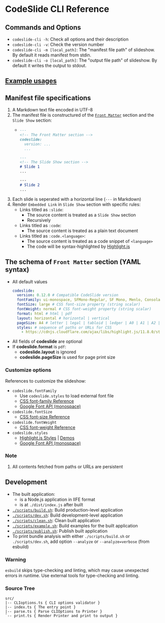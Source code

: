 # CodeSlide CLI Reference

## Commands and Options
- `codeslide-cli -h`: Check all options and their description
- `codeslide-cli -v`: Check the version number
- `codeslide-cli -m [local_path]`: The "manifest file path" of slideshow.
By default it reads manifest from stdin.
- `codeslide-cli -o [local_path]`: The "output file path" of slideshow. By default it writes the output to stdout.

## [Example usages](https://github.com/AsherJingkongChen/codeslide/tree/main/applications/cli/examples/)

## Manifest file specifications
1. A Markdown text file encoded in UTF-8
2. The manifest file is constructured of the [`Front Matter`](#the-schema-of-front-matter-section-yaml-syntax) section and the `Slide Show` section:
   - ```md
     ---
     <!-- The Front Matter section -->
     codeslide:
       version: ...
       ...

     ---
     <!-- The Slide Show section -->
     # Slide 1
     ...

     ---
     # Slide 2
     ...
     ```
3. Each slide is seperated with a horizontal line (`---` in Markdown)
4. Render `Embedded Link` in `Slide Show` section with specific rules:
   - Links titled as `:slide`:
      - The source content is treated as a `Slide Show` section
      - Recursively
   - Links titled as `:code`:
      - The source content is treated as a plain text document
   - Links titled as `:code.<language>`:
      - The source content is treated as a code snippet of `<language>`
      - The code will be syntax-highlighted by [Highlight.js](https://github.com/highlightjs/highlight.js)

## The schema of `Front Matter` section (YAML syntax)
- All default values
   ```yaml
   codeslide:
     version: 0.12.0 # Compatible CodeSlide version
     fontFamily: ui-monospace, SFMono-Regular, SF Mono, Menlo, Consolas, Liberation Mono, monospace # CSS font-family property
     fontSize: large # CSS font-size property (string scalar)
     fontWeight: normal # CSS font-weight property (string scalar)
     format: html # html | pdf
     layout: horizontal # horizontal | vertical
     pageSize: A4 # letter | legal | tabloid | ledger | A0 | A1 | A2 | A3 | A4 | A5 | A6
     styles: # sequence of paths or URLs for CSS 
       - https://cdnjs.cloudflare.com/ajax/libs/highlight.js/11.8.0/styles/github-dark-dimmed.min.css
   ```
- All fields of **codeslide** are optional
- If **codeslide.format** is `pdf`:
  - **codeslide.layout** is ignored
  - **codeslide.pageSize** is used for page print size

### Customize options
References to customize the slideshow:
  - `codeslide.fontFamily`
    - Use `codeslide.styles` to load external font file
    - [CSS font-family Reference](https://developer.mozilla.org/en-US/docs/Web/CSS/font-family)
    - [Google Font API (monospace)](https://fonts.google.com/?category=Monospace)
  - `codeslide.fontSize`
    - [CSS font-size Reference](https://developer.mozilla.org/en-US/docs/Web/CSS/font-size)
  - `codeslide.fontWeight`
    - [CSS font-weight Reference](https://developer.mozilla.org/en-US/docs/Web/CSS/font-weight)
  - `codeslide.styles`
    - [Highlight.js Styles](https://cdnjs.com/libraries/highlight.js) | [Demos](https://highlightjs.org/static/demo/)
    - [Google Font API (monospace)](https://fonts.google.com/?category=Monospace)

### Note
1. All contents fetched from paths or URLs are persistent

## Development
- The built application:
  - is a Node.js application in IIFE format
  - is at `./dist/index.js` after built
- [`./scripts/build.sh`](https://github.com/AsherJingkongChen/codeslide/blob/main/applications/cli/scripts/build.sh): Build production-level application
- [`./scripts/dev.sh`](https://github.com/AsherJingkongChen/codeslide/blob/main/applications/cli/scripts/dev.sh): Build development-level application
- [`./scripts/clean.sh`](https://github.com/AsherJingkongChen/codeslide/blob/main/applications/cli/scripts/clean.sh): Clean built application
- [`./scripts/example.sh`](https://github.com/AsherJingkongChen/codeslide/blob/main/applications/cli/scripts/example.sh): Build examples for the built application
- [`./scripts/publish.sh`](https://github.com/AsherJingkongChen/codeslide/blob/main/applications/cli/scripts/publish.sh): Publish built application
- To print bundle analysis with either `./scripts/build.sh` or `./scripts/dev.sh`, add option `--analyze` or `--analyze=verbose` (from esbuild)

### Warning
`esbuild` skips type-checking and linting, which may cause unexpected errors in runtime. Use external tools for type-checking and linting.

### Source Tree
```
src/
|-- CLIoptions.ts { CLI options validator }
|-- index.ts { The entry point }
|-- parse.ts { Parse CLIOptions to Printer }
`-- print.ts { Render Printer and print to output }
```
